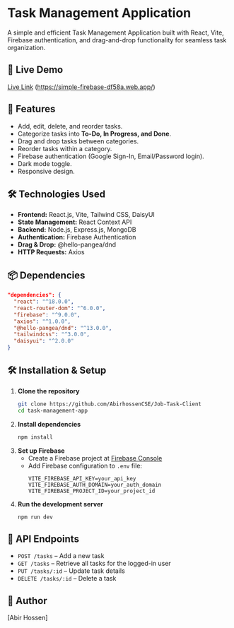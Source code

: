 # Task Management Application

A simple and efficient Task Management Application built with React, Vite, Firebase authentication, and drag-and-drop functionality for seamless task organization.

## 🚀 Live Demo
[Live Link](#) (https://simple-firebase-df58a.web.app/)

## 📌 Features
- Add, edit, delete, and reorder tasks.
- Categorize tasks into **To-Do, In Progress, and Done**.
- Drag and drop tasks between categories.
- Reorder tasks within a category.
- Firebase authentication (Google Sign-In, Email/Password login).
- Dark mode toggle.
- Responsive design.

## 🛠 Technologies Used
- **Frontend:** React.js, Vite, Tailwind CSS, DaisyUI
- **State Management:** React Context API
- **Backend:** Node.js, Express.js, MongoDB
- **Authentication:** Firebase Authentication
- **Drag & Drop:** @hello-pangea/dnd
- **HTTP Requests:** Axios

## 📦 Dependencies
```json
"dependencies": {
  "react": "^18.0.0",
  "react-router-dom": "^6.0.0",
  "firebase": "^9.0.0",
  "axios": "^1.0.0",
  "@hello-pangea/dnd": "^13.0.0",
  "tailwindcss": "^3.0.0",
  "daisyui": "^2.0.0"
}
```

## 🛠 Installation & Setup
1. **Clone the repository**
   ```sh
   git clone https://github.com/AbirhossenCSE/Job-Task-Client
   cd task-management-app
   ```
2. **Install dependencies**
   ```sh
   npm install
   ```
3. **Set up Firebase**
   - Create a Firebase project at [Firebase Console](https://console.firebase.google.com/)
   - Add Firebase configuration to `.env` file:
     ```env
     VITE_FIREBASE_API_KEY=your_api_key
     VITE_FIREBASE_AUTH_DOMAIN=your_auth_domain
     VITE_FIREBASE_PROJECT_ID=your_project_id
     ```
4. **Run the development server**
   ```sh
   npm run dev
   ```

## 📄 API Endpoints
- `POST /tasks` – Add a new task
- `GET /tasks` – Retrieve all tasks for the logged-in user
- `PUT /tasks/:id` – Update task details
- `DELETE /tasks/:id` – Delete a task

## 📌 Author
[Abir Hossen]



